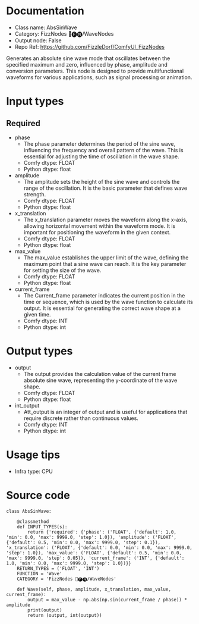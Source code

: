 # Documentation
- Class name: AbsSinWave
- Category: FizzNodes 📅🅕🅝/WaveNodes
- Output node: False
- Repo Ref: https://github.com/FizzleDorf/ComfyUI_FizzNodes

Generates an absolute sine wave mode that oscillates between the specified maximum and zero, influenced by phase, amplitude and conversion parameters. This node is designed to provide multifunctional waveforms for various applications, such as signal processing or animation.

# Input types
## Required
- phase
    - The phase parameter determines the period of the sine wave, influencing the frequency and overall pattern of the wave. This is essential for adjusting the time of oscillation in the wave shape.
    - Comfy dtype: FLOAT
    - Python dtype: float
- amplitude
    - The amplitude sets the height of the sine wave and controls the range of the oscillation. It is the basic parameter that defines wave strength.
    - Comfy dtype: FLOAT
    - Python dtype: float
- x_translation
    - The x_translation parameter moves the waveform along the x-axis, allowing horizontal movement within the waveform mode. It is important for positioning the waveform in the given context.
    - Comfy dtype: FLOAT
    - Python dtype: float
- max_value
    - The max_value establishes the upper limit of the wave, defining the maximum point that a sine wave can reach. It is the key parameter for setting the size of the wave.
    - Comfy dtype: FLOAT
    - Python dtype: float
- current_frame
    - The Current_frame parameter indicates the current position in the time or sequence, which is used by the wave function to calculate its output. It is essential for generating the correct wave shape at a given time.
    - Comfy dtype: INT
    - Python dtype: int

# Output types
- output
    - The output provides the calculation value of the current frame absolute sine wave, representing the y-coordinate of the wave shape.
    - Comfy dtype: FLOAT
    - Python dtype: float
- int_output
    - Att_output is an integer of output and is useful for applications that require discrete rather than continuous values.
    - Comfy dtype: INT
    - Python dtype: int

# Usage tips
- Infra type: CPU

# Source code
```
class AbsSinWave:

    @classmethod
    def INPUT_TYPES(s):
        return {'required': {'phase': ('FLOAT', {'default': 1.0, 'min': 0.0, 'max': 9999.0, 'step': 1.0}), 'amplitude': ('FLOAT', {'default': 0.5, 'min': 0.0, 'max': 9999.0, 'step': 0.1}), 'x_translation': ('FLOAT', {'default': 0.0, 'min': 0.0, 'max': 9999.0, 'step': 1.0}), 'max_value': ('FLOAT', {'default': 0.5, 'min': 0.0, 'max': 9999.0, 'step': 0.05}), 'current_frame': ('INT', {'default': 1.0, 'min': 0.0, 'max': 9999.0, 'step': 1.0})}}
    RETURN_TYPES = ('FLOAT', 'INT')
    FUNCTION = 'Wave'
    CATEGORY = 'FizzNodes 📅🅕🅝/WaveNodes'

    def Wave(self, phase, amplitude, x_translation, max_value, current_frame):
        output = max_value - np.abs(np.sin(current_frame / phase)) * amplitude
        print(output)
        return (output, int(output))
```